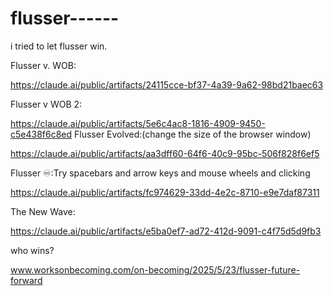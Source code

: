 # flusser------
i tried to let flusser win.

Flusser v. WOB:

https://claude.ai/public/artifacts/24115cce-bf37-4a39-9a62-98bd21baec63 

Flusser v WOB 2:

https://claude.ai/public/artifacts/5e6c4ac8-1816-4909-9450-c5e438f6c8ed Flusser Evolved:(change the size of the browser window)

https://claude.ai/public/artifacts/aa3dff60-64f6-40c9-95bc-506f828f6ef5 

Flusser ♾️:Try spacebars and arrow keys and mouse wheels and clicking

https://claude.ai/public/artifacts/fc974629-33dd-4e2c-8710-e9e7daf87311 

The New Wave:

https://claude.ai/public/artifacts/e5ba0ef7-ad72-412d-9091-c4f75d5d9fb3 

who wins?


www.worksonbecoming.com/on-becoming/2025/5/23/flusser-future-forward